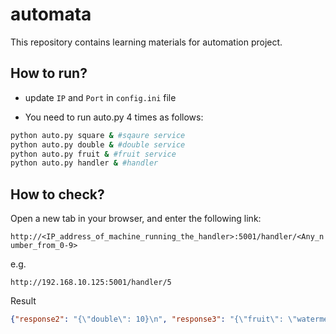 # automata
This repository contains learning materials for automation project.

## How to run?

- update `IP` and `Port` in `config.ini` file

- You need to run auto.py 4 times as follows:

```bash
python auto.py square & #sqaure service
python auto.py double & #double service
python auto.py fruit & #fruit service
python auto.py handler & #handler
```

## How to check?
Open a new tab in your browser, and enter the following link:

`http://<IP_address_of_machine_running_the_handler>:5001/handler/<Any_number_from_0-9>`

e.g.

`http://192.168.10.125:5001/handler/5`

Result

```JSON
{"response2": "{\"double\": 10}\n", "response3": "{\"fruit\": \"watermelon\"}\n", "response1": "{\"square\": 25}\n"}
```
